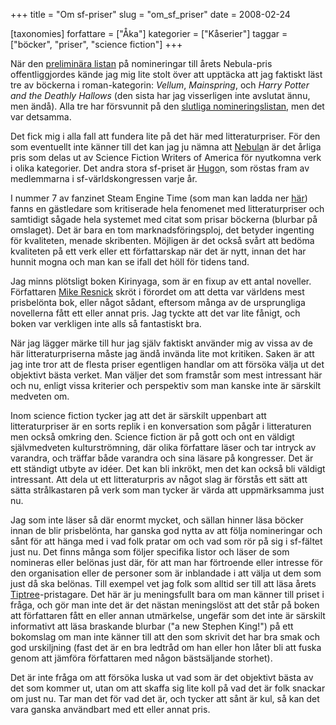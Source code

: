 +++
title = "Om sf-priser"
slug = "om_sf_priser"
date = 2008-02-24

[taxonomies]
forfattare = ["Åka"]
kategorier = ["Kåserier"]
taggar = ["böcker", "priser", "science fiction"]
+++

När den [preliminära listan](http://www.sfsignal.com/archives/006113.html) på
nomineringar till årets Nebula-pris offentliggjordes kände jag mig lite stolt
över att upptäcka att jag faktiskt läst tre av böckerna i roman-kategorin:
_Vellum_, _Mainspring_, och _Harry Potter and the Deathly Hallows_ (den sista
har jag visserligen inte avslutat ännu, men ändå). Alla tre har försvunnit på
den [slutliga
nomineringslistan](http://www.sfsignal.com/archives/006297.html), men det var
detsamma.

Det fick mig i alla fall att fundera lite på det här med litteraturpriser.
För den som eventuellt inte känner till det kan jag ju nämna att
[Nebula](http://www.sfwa.org/awards)n är det årliga pris som delas ut av
Science Fiction Writers of America för nyutkomna verk i olika kategorier. Det
andra stora sf-priset är [Hugo](http://www.worldcon.org/hugos.html)n, som
röstas fram av medlemmarna i sf-världskongressen varje år.

I nummer 7 av fanzinet Steam Engine Time (som man kan ladda ner
[här](http://efanzines.com/SFC/index.html)) fanns en gästledare som
kritiserade hela fenomenet med litteraturpriser och samtidigt sågade hela
systemet med citat som prisar böckerna (blurbar på omslaget). Det är bara en
tom marknadsföringsploj, det betyder ingenting för kvaliteten, menade
skribenten. Möjligen är det också svårt att bedöma kvaliteten på ett verk
eller ett författarskap när det är nytt, innan det har hunnit mogna och man
kan se ifall det höll för tidens tand.

Jag minns plötsligt boken Kirinyaga, som är en fixup av ett antal noveller.
Författaren [Mike Resnick](http://www.fantasticfiction.co.uk/r/mike-resnick)
skröt i förordet om att detta var världens mest prisbelönta bok, eller något
sådant, eftersom många av de ursprungliga novellerna fått ett eller annat
pris. Jag tyckte att det var lite fånigt, och boken var verkligen inte alls
så fantastiskt bra.

När jag lägger märke till hur jag själv faktiskt använder mig av vissa av de
här litteraturpriserna måste jag ändå invända lite mot kritiken. Saken är att
jag inte tror att de flesta priser egentligen handlar om att försöka välja ut
det objektivt bästa verket. Man väljer det som framstår som mest intressant
här och nu, enligt vissa kriterier och perspektiv som man kanske inte är
särskilt medveten om.

Inom science fiction tycker jag att det är särskilt uppenbart att
litteraturpriser är en sorts replik i en konversation som pågår i
litteraturen men också omkring den. Science fiction är på gott och ont en
väldigt självmedveten kulturströmning, där olika författare läser och tar
intryck av varandra, och träffar både varandra och sina läsare på kongresser.
Det är ett ständigt utbyte av idéer. Det kan bli inkrökt, men det kan också
bli väldigt intressant. Att dela ut ett litteraturpris av något slag är
förstås ett sätt att sätta strålkastaren på verk som man tycker är värda att
uppmärksamma just nu.

Jag som inte läser så där enormt mycket, och sällan hinner läsa böcker innan
de blir prisbelönta, har ganska god nytta av att följa nomineringar och sånt
för att hänga med i vad folk pratar om och vad som rör på sig i sf-fältet
just nu. Det finns många som följer specifika listor och läser de som
nomineras eller belönas just där, för att man har förtroende eller intresse
för den organisation eller de personer som är inblandade i att välja ut dem
som just då ska belönas. Till exempel vet jag folk som alltid ser till att
läsa årets [Tiptree](http://www.tiptree.org)-pristagare. Det här är ju
meningsfullt bara om man känner till priset i fråga, och gör man inte det är
det nästan meningslöst att det står på boken att författaren fått en eller
annan utmärkelse, ungefär som det inte är särskilt informativt att läsa
braskande blurbar ("a new Stephen King!") på ett bokomslag om man inte känner
till att den som skrivit det har bra smak och god urskiljning (fast det är en
bra ledtråd om han eller hon låter bli att fuska genom att jämföra
författaren med någon bästsäljande storhet).

Det är inte fråga om att försöka luska ut vad som är det objektivt bästa av
det som kommer ut, utan om att skaffa sig lite koll på vad det är folk
snackar om just nu. Tar man det för vad det är, och tycker att sånt är kul,
så kan det vara ganska användbart med ett eller annat pris.
